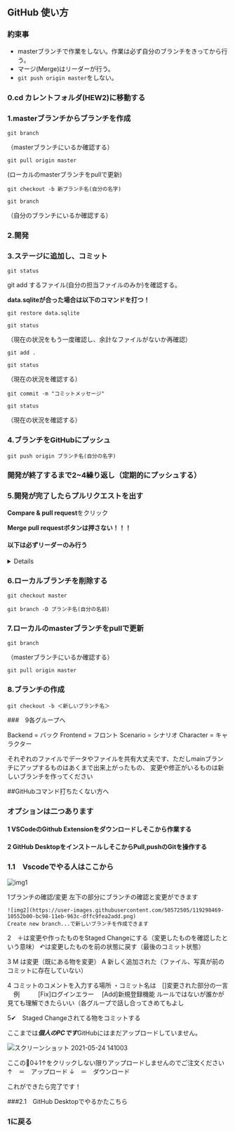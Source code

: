 ## GitHub 使い方

### 約束事
* masterブランチで作業をしない。作業は必ず自分のブランチをきってから行う。
* マージ(Merge)はリーダーが行う。
* `git push origin master`をしない。

### 0.cd カレントフォルダ(HEW2)に移動する

### 1.masterブランチからブランチを作成

`git branch`

（masterブランチにいるか確認する）

`git pull origin master`

(ローカルのmasterブランチをpullで更新)

`git checkout -b 新ブランチ名(自分の名字)`

`git branch`

（自分のブランチにいるか確認する）

### 2.開発

### 3.ステージに追加し、コミット

`git status`

git add するファイル(自分の担当ファイルのみか)を確認する。

**data.sqliteが合った場合は以下のコマンドを打つ！**

`git restore data.sqlite`

`git status`

（現在の状況をもう一度確認し、余計なファイルがないか再確認）

`git add .`

`git status`

（現在の状況を確認する）

`git commit -m "コミットメッセージ"`

`git status`

（現在の状況を確認する）

### 4.ブランチをGitHubにプッシュ
`git push origin ブランチ名(自分の名字)`

### 開発が終了するまで2~4繰り返し（定期的にプッシュする）

### 5.開発が完了したらプルリクエストを出す
**Compare & pull request**をクリック

**Merge pull requestボタンは押さない！！！**

#### 以下は必ずリーダーのみ行う
<details>
Merge pull requestボタンを押しmainブランチにマージ

Delete branchボタンを押し不要になったリモートブランチを削除
</details>

### 6.ローカルブランチを削除する
`git checkout master`

`git branch -D ブランチ名(自分の名前)`

### 7.ローカルのmasterブランチをpullで更新
`git branch`

（masterブランチにいるか確認する）

`git pull origin master`


### 8.ブランチの作成


`git checkout -b ＜新しいブランチ名＞`

###　9各グループへ

Backend =      バック
Frontend =     フロント
Scenario =     シナリオ
Character =   キャラクター

それぞれのファイルでデータやファイルを共有大丈夫です、ただしmainブランチにアップするものはあくまで出来上がったもの、
変更や修正がいるものは新しいブランチを作ってください



##GitHubコマンド打ちたくない方へ

### オプションは二つあります

#### 1  VSCodeのGithub Extensionをダウンロードしそこから作業する

#### 2  GitHub DesktopをインストールしそこからPull,pushのGitを操作する




### 1.1　Vscodeでやる人はここから

![img1](https://user-images.githubusercontent.com/50572505/119298062-38905a00-bc97-11eb-810a-87627aa79cf7.png)

 1ブランチの確認/変更
    左下の部分にブランチの確認と変更ができます

    ![img2](https://user-images.githubusercontent.com/50572505/119298469-10552b00-bc98-11eb-963c-dffc9fea2add.png)
    Create new branch...で新しいブランチを作成できます

 2　＋は変更や作ったものをStaged Changeにする（変更したものを確認したという意味）
    ↶は変更したものを前の状態に戻す（最後のコミット状態）



 3 M は変更（既にある物を変更）
   A 新しく追加された（ファイル、写真が前のコミットに存在していない）


 4 コミットのコメントを入力する場所
    ・コミット名は　[]変更された部分の一言
    　例　　　[Fix]ログインエラー　
             [Add]新規登録機能
    ルールではないが誰かが見ても理解できたらいい（各グループで話し合ってきめてもよし



  5✔　Staged Changeされてる物をコミットする    

ここまでは***個人のPCです***GitHubにはまだアップロードしていません。

![スクリーンショット 2021-05-24 141003](https://user-images.githubusercontent.com/50572505/119299792-9d997f00-bc9a-11eb-9b84-29197b362321.png)

ここの🔄0↓1↑をクリックしない限りアップロードしませんのでご注文ください
    ↑　＝　アップロード
    ↓　＝　ダウンロード


これができたら完了です！


###2.1　GitHub Desktopでやるかたこちら

### 1に戻る
